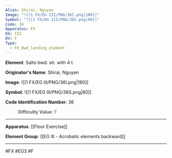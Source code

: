 ```yaml
---
Alias: Shirai, Nguyen
Image: "![[1 FX/EG III/PNG/36I.png|180]]"
Symbol: "![[1 FX/EG III/PNG/36S.png|80]]"
Code: 36
Apparatus: FX
EG: III
DV: F
Type:
  - FX_Bwd_landing_element
---
```

**Element**: Salto bwd. str. with 4 t.

**Originator's Name**: Shirai, Nguyen

**Image**:
![[1 FX/EG III/PNG/36I.png|180]]

**Symbol**:
![[1 FX/EG III/PNG/36S.png|80]]

**Code Identification Number**: 36

>**Difficulty Value**: F

___
**Apparatus**: [[Floor Exercise]]

**Element Group**: [[EG III - Acrobatic elements backward]]
___
#FX #EG3 #F

